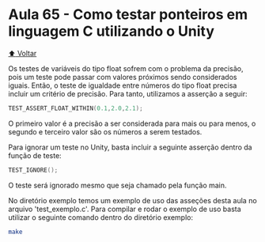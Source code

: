 # Aula 65 - Como testar ponteiros em linguagem C utilizando o Unity

[:arrow_up: Voltar](https://github.com/Geofisicando/C-orientado-a-testes#%C3%ADndice)

Os testes de variáveis do tipo float sofrem com o problema da precisão, pois um teste pode passar com valores próximos sendo considerados iguais.
Então, o teste de igualdade entre números do tipo float precisa incluir um critério de precisão. Para tanto, utilizamos a asserção a seguir:

```c
TEST_ASSERT_FLOAT_WITHIN(0.1,2.0,2.1);
```

O primeiro valor é a precisão a ser considerada para mais ou para menos, o segundo e terceiro valor são os números a serem testados.

Para ignorar um teste no Unity, basta incluir a seguinte asserção dentro da função de teste:

```c
TEST_IGNORE();
```

O teste será ignorado mesmo que seja chamado pela função main.

No diretório exemplo temos um exemplo de uso das asseções desta aula no arquivo 'test_exemplo.c'. Para compilar e rodar o exemplo de uso basta utilizar o
seguinte comando dentro do diretório exemplo:

```sh
make
```
